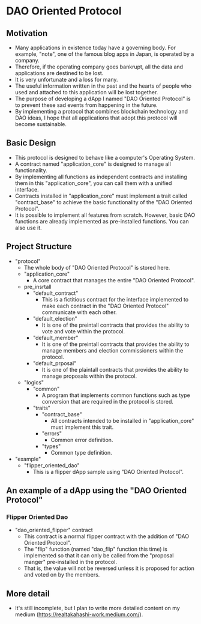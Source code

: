 # DAO Oriented Protocol
## Motivation
- Many applications in existence today have a governing body. For example, "note", one of the famous blog apps in Japan, is operated by a company.
- Therefore, if the operating company goes bankrupt, all the data and applications are destined to be lost.
- It is very unfortunate and a loss for many.
- The useful information written in the past and the hearts of people who used and attached to this application will be lost together.
- The purpose of developing a dApp I named "DAO Oriented Protocol" is to prevent these sad events from happening in the future.
- By implementing a protocol that combines blockchain technology and DAO ideas, I hope that all applications that adopt this protocol will become sustainable.
## Basic Design
- This protocol is designed to behave like a computer's Operating System.
- A contract named "application_core" is designed to manage all functionality.
- By implementing all functions as independent contracts and installing them in this "application_core", you can call them with a unified interface.
- Contracts installed in "application_core" must implement a trait called "contract_base" to achieve the basic functionality of the "DAO Oriented Protocol".
- It is possible to implement all features from scratch. However, basic DAO functions are already implemented as pre-installed functions. You can also use it.
## Project Structure
- "protocol"
  -  The whole body of "DAO Oriented Protocol" is stored here.
  - "application_core"
    - A core contract that manages the entire "DAO Oriented Protocol".
  - pre_insrtall
    - "default_contract"
      - This is a fictitious contract for the interface implemented to make each contract in the "DAO Oriented Protocol" communicate with each other.
    - "default_election"
      - It is one of the preintall contracts that provides the ability to vote and vote within the protocol.
    - "default_member"
      - It is one of the preintall contracts that provides the ability to manage members and election commissioners within the protocol.
    - "default_prposal"
      - It is one of the plaintall contracts that provides the ability to manage proposals within the protocol.
  - "logics"
    - "common"
      - A program that implements common functions such as type conversion that are required in the protocol is stored.
    - "traits"
      - "contract_base"
        - All contracts intended to be installed in "application_core" must implement this trait.
      - "errors"
        - Common error definition.
      - "types"
        - Common type definition.
- "example"
  - "flipper_oriented_dao"
    - This is a flipper dApp sample using "DAO Oriented Protocol". 
## An example of a dApp using the "DAO Oriented Protocol"
### Flipper Oriented Dao
- "dao_oriented_flipper" contract
  - This contract is a normal flipper contract with the addition of "DAO Oriented Protocol".
  - The "flip" function (named "dao_flip" function this time) is implemented so that it can only be called from the "proposal manger" pre-installed in the protocol.
  - That is, the value will not be reversed unless it is proposed for action and voted on by the members.
## More detail
- It's still incomplete, but I plan to write more detailed content on my medium (https://realtakahashi-work.medium.com/).